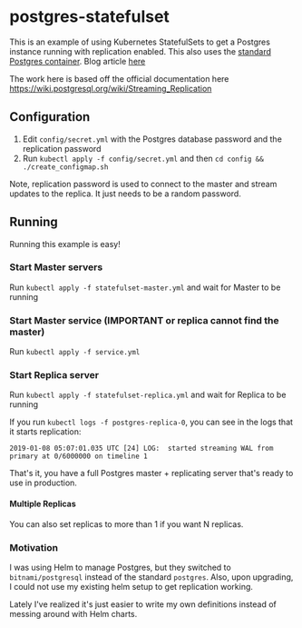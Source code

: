 # postgres-statefulset
This is an example of using Kubernetes StatefulSets to get a Postgres instance running with replication enabled. This also uses the [standard Postgres container](https://github.com/docker-library/postgres). Blog article [here](https://stacksoft.io/blog/postgres-statefulset/)

The work here is based off the official documentation here https://wiki.postgresql.org/wiki/Streaming_Replication

## Configuration

1. Edit `config/secret.yml` with the Postgres database password and the replication password 
2. Run `kubectl apply -f config/secret.yml` and then `cd config && ./create_configmap.sh`

Note, replication password is used to connect to the master and stream updates to the replica. It just needs to be a random password. 

## Running

Running this example is easy!

### Start Master servers

Run `kubectl apply -f statefulset-master.yml` and wait for Master to be running

### Start Master service (IMPORTANT or replica cannot find the master)
Run `kubectl apply -f service.yml` 

### Start Replica server

Run `kubectl apply -f statefulset-replica.yml` and wait for Replica to be running

If you run `kubectl logs -f postgres-replica-0`, you can see in the logs that it starts replication:

```
2019-01-08 05:07:01.035 UTC [24] LOG:  started streaming WAL from primary at 0/6000000 on timeline 1
```

That's it, you have a full Postgres master + replicating server that's ready to use in production. 

#### Multiple Replicas

You can also set replicas to more than 1 if you want N replicas. 

### Motivation

I was using Helm to manage Postgres, but they switched to `bitnami/postgresql` instead of the standard `postgres`. Also, upon upgrading, I could not use my existing helm setup to get replication working.

Lately I've realized it's just easier to write my own definitions instead of messing around with Helm charts. 
